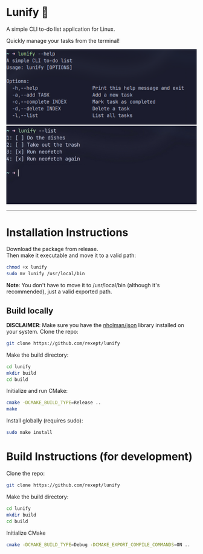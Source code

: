 # Lunify 🌙
A simple CLI to-do list application for Linux.

Quickly manage your tasks from the terminal!

![Help Page](./screenshots/help_page_screenshot_enhanced.png)
![List Tasks](./screenshots/list_tasks_screenshot_betterenhanced.png)

---

# Installation Instructions
Download the package from release.\
Then make it executable and move it to a valid path:
```bash
chmod +x lunify
sudo mv lunify /usr/local/bin
```
**Note**: You don't have to move it to /usr/local/bin (although it's recommended), just a valid exported path.
## Build locally
**DISCLAIMER**: Make sure you have the [nholman/json](https://github.com/nlohmann/json) library installed on your system.
Clone the repo:
```bash
git clone https://github.com/rexept/lunify
```
Make the build directory:
```bash
cd lunify
mkdir build
cd build
```
Initialize and run CMake:
```bash
cmake -DCMAKE_BUILD_TYPE=Release ..
make
```
Install globally (requires sudo):
```bash
sudo make install
```

# Build Instructions (for development)
Clone the repo:
```bash
git clone https://github.com/rexept/lunify
```
Make the build directory:
```bash
cd lunify
mkdir build
cd build
```
Initialize CMake
```bash
cmake -DCMAKE_BUILD_TYPE=Debug -DCMAKE_EXPORT_COMPILE_COMMANDS=ON .. 
```
